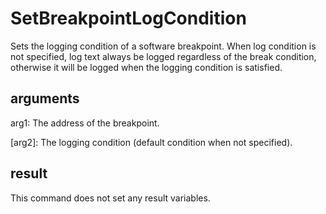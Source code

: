 # SetBreakpointLogCondition

Sets the logging condition of a software breakpoint. When log condition is not specified, log text always be logged regardless of the break condition, otherwise it will be logged when the logging condition is satisfied.

## arguments

arg1: The address of the breakpoint.

\[arg2\]: The logging condition (default condition when not specified).

## result

This command does not set any result variables.
